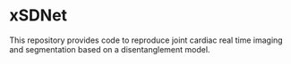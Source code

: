 # xSDNet
This repository provides code to reproduce joint cardiac real time imaging and segmentation based on a disentanglement model.
